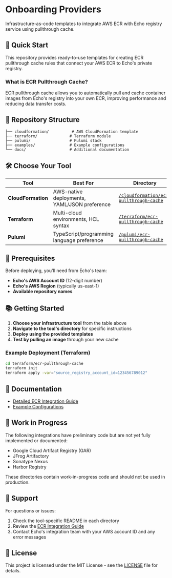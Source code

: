 # Onboarding Providers

Infrastructure-as-code templates to integrate AWS ECR with Echo registry service using pullthrough cache.

## 🚀 Quick Start

This repository provides ready-to-use templates for creating ECR pullthrough cache rules that connect your AWS ECR to Echo's private registry.

### What is ECR Pullthrough Cache?

ECR pullthrough cache allows you to automatically pull and cache container images from Echo's registry into your own ECR, improving performance and reducing data transfer costs.

## 📁 Repository Structure

```
├── cloudformation/          # AWS CloudFormation template
├── terraform/              # Terraform module
├── pulumi/                 # Pulumi stack
├── examples/               # Example configurations
└── docs/                   # Additional documentation
```

## 🛠️ Choose Your Tool

| Tool | Best For | Directory |
|------|----------|-----------|
| **CloudFormation** | AWS-native deployments, YAML/JSON preference | [`/cloudformation/ecr-pullthrough-cache`](./cloudformation/ecr-pullthrough-cache) |
| **Terraform** | Multi-cloud environments, HCL syntax | [`/terraform/ecr-pullthrough-cache`](./terraform/ecr-pullthrough-cache) |
| **Pulumi** | TypeScript/programming language preference | [`/pulumi/ecr-pullthrough-cache`](./pulumi/ecr-pullthrough-cache) |

## 🔧 Prerequisites

Before deploying, you'll need from Echo's team:
- **Echo's AWS Account ID** (12-digit number)
- **Echo's AWS Region** (typically us-east-1)
- **Available repository names**

## 📚 Getting Started

1. **Choose your infrastructure tool** from the table above
2. **Navigate to the tool's directory** for specific instructions
3. **Deploy using the provided templates**
4. **Test by pulling an image** through your new cache

### Example Deployment (Terraform)

```bash
cd terraform/ecr-pullthrough-cache
terraform init
terraform apply -var="source_registry_account_id=123456789012"
```

## 📖 Documentation

- [Detailed ECR Integration Guide](./docs/integrations/ecr.md)
- [Example Configurations](./examples/)

## 🚧 Work in Progress

The following integrations have preliminary code but are not yet fully implemented or documented:
- Google Cloud Artifact Registry (GAR)
- JFrog Artifactory
- Sonatype Nexus
- Harbor Registry

These directories contain work-in-progress code and should not be used in production.

## 🤝 Support

For questions or issues:
1. Check the tool-specific README in each directory
2. Review the [ECR Integration Guide](./docs/integrations/ecr.md)
3. Contact Echo's integration team with your AWS account ID and any error messages

## 📄 License

This project is licensed under the MIT License - see the [LICENSE](LICENSE) file for details. 